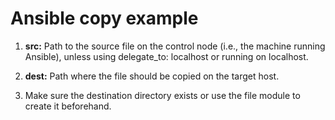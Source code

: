 # Ansible copy example

1. **src:** Path to the source file on the control node (i.e., the machine running Ansible), unless using delegate_to: localhost or running on localhost.

2. **dest:** Path where the file should be copied on the target host.

3. Make sure the destination directory exists or use the file module to create it beforehand.
